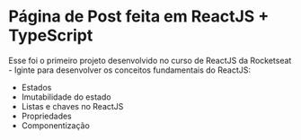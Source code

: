 # Página de Post feita em ReactJS + TypeScript

Esse foi o primeiro projeto desenvolvido no curso de ReactJS da Rocketseat - Iginte para desenvolver os conceitos fundamentais do ReactJS:

- Estados
- Imutabilidade do estado
- Listas e chaves no ReactJS
- Propriedades
- Componentização
